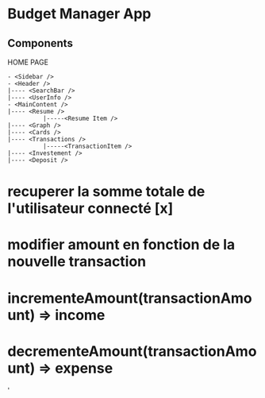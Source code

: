 # Budget Manager App

## Components

HOME PAGE

```
- <Sidebar />
- <Header />
|---- <SearchBar />
|---- <UserInfo />
- <MainContent />
|---- <Resume />
          |-----<Resume Item />
|---- <Graph />
|---- <Cards />
|---- <Transactions />
          |-----<TransactionItem />
|---- <Investement />
|---- <Deposit />

```

# recuperer la somme totale de l'utilisateur connecté [x] 

# modifier amount en fonction de la nouvelle transaction
  # incrementeAmount(transactionAmount) => income
  # decrementeAmount(transactionAmount) => expense


'




